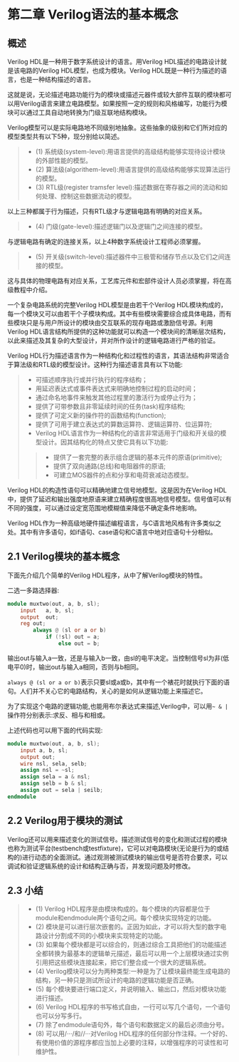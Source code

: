 # 第二章 Verilog语法的基本概念

## 概述
Verilog HDL是一种用于数字系统设计的语言。用Verilog HDL描述的电路设计就是该电路的Verilog HDL模型，也成为模块。Verilog HDL既是一种行为描述的语言，也是一种结构描述的语言。

这就是说，无论描述电路功能行为的模块或描述元器件或较大部件互联的模块都可以用Verilog语言来建立电路模型。如果按照一定的规则和风格编写，功能行为模块可以通过工具自动地转换为门级互联地结构模块。

Verilog模型可以是实际电路地不同级别地抽象。这些抽象的级别和它们所对应的模型类型共有以下5种，现分别给以简述。
> + (1) 系统级(system-level):用语言提供的高级结构能够实现待设计模块的外部性能的模型。
> + (2) 算法级(algorithem-level):用语言提供的高级结构能够实现算法运行的模型。
> + (3) RTL级(register tramsfer level):描述数据在寄存器之间的流动和如何处理、控制这些数据流动的模型。

以上三种都属于行为描述，只有RTL级才与逻辑电路有明确的对应关系。

> + (4) 门级(gate-level):描述逻辑门以及逻辑门之间连接的模型。

与逻辑电路有确定的连接关系，以上4种数字系统设计工程师必须掌握。

> + (5) 开关级(switch-level):描述器件中三极管和储存节点以及它们之间连接的模型。

这与具体的物理电路有对应关系，工艺库元件和宏部件设计人员必须掌握，将在高级教程中介绍。

一个复杂电路系统的完整Verilog HDL模型是由若干个Verilog HDL模块构成的，每一个模块又可以由若干个子模块构成。其中有些模块需要综合成具体电路，而有些模块只是与用户所设计的模块由交互联系的现存电路或激励信号源。利用Verilog HDL语言结构所提供的这种功能就可以构造一个模块间的清晰层次结构，以此来描述及其复杂的大型设计，并对所作设计的逻辑电路进行严格的验证。

Verilog HDL行为描述语言作为一种结构化和过程性的语言，其语法结构非常适合于算法级和RTL级的模型设计。这种行为描述语言具有以下功能:

> + 可描述顺序执行或并行执行的程序结构；
> + 用延迟表达式或事件表达式来明确地控制过程的启动时间；
> + 通过命名地事件来触发其他过程里的激活行为或停止行为；
> + 提供了可带参数且非零延续时间的任务(task)程序结构;
> + 提供了可定义新的操作符的函数结构(function);
> + 提供了可用于建立表达式的算数运算符、逻辑运算符、位运算符;
> + Verilog HDL语言作为一种结构化的语言非常适用于门级和开关级的模型设计。因其结构化的特点又使它具有以下功能:
>> + 提供了一套完整的表示组合逻辑的基本元件的原语(primitive);
>> + 提供了双向通路(总线)和电阻器件的原语;
>> + 可建立MOS器件的点和分享和电荷衰减动态模型。

Verilog HDL的构造性语句可以精确地建立信号地模型。这是因为在Verilog HDL中，提供了延迟和输出强度地原语来建立精确程度很高地信号模型。信号值可以有不同的强度，可以通过设定宽范围地模糊值来降低不确定条件地影响。

Verilog HDL作为一种高级地硬件描述编程语言，与C语言地风格有许多类似之处。其中有许多语句，如if语句、case语句和C语言中地对应语句十分相似。

## 2.1 Verilog模块的基本概念
下面先介绍几个简单的Verilog HDL程序，从中了解Verilog模块的特性。

二选一多路选择器:
```verilog
module muxtwo(out, a, b, sl);
    input   a, b, sl;
    output  out;
    reg out;
        always @ (sl or a or b)
            if (!sl) out = a;
                else out = b;
```

输出out与输入a一致，还是与输入b一致，由sl的电平决定。当控制信号sl为非(低电平0)时，输出out与输入a相同，否则与b相同。

`always @ (sl or a or b)`表示只要sl或a或b，其中有一个裱花时就执行下面的语句。人们并不关心它的电路结构，关心的是如何从逻辑功能上来描述它。

为了实现这个电路的逻辑功能,也能用布尔表达式来描述,Verilog中，可以用`~ & |`操作符分别表示:求反、相与和相或。

上述代码也可以用下面的代码实现:
```verilog
module muxtwo(out, a, b, sl);
    input a, b, sl;
    output out;
    wire nsl, sela, selb;
    assign nsl = ~sl;
    assign sela = a & nsl;
    assign selb = b & sl;
    assign out = sela | seilb;
endmodule
```

## 2.2 Verilog用于模块的测试
Verilog还可以用来描述变化的测试信号。描述测试信号的变化和测试过程的模块也称为测试平台(testbench或testfixture)，它可以对电路模块(无论是行为的或结构的)进行动态的全面测试。通过观测被测试模块的输出信号是否符合要求，可以调试和验证逻辑系统的设计和结构正确与否，并发现问题及时修改。

## 2.3 小结
> + (1) Verilog HDL程序是由模块构成的。每个模块的内容都是位于module和endmodule两个语句之间。每个模块实现特定的功能。
> + (2) 模块是可以进行层次嵌套的。正因为如此，才可以将大型的数字电路设计分割成不同的小模块来实现特定的功能。
> + (3) 如果每个模块都是可以综合的，则通过综合工具把他们的功能描述全都转换为最基本的逻辑单元描述，最后可以用一个上层模块通过实例引用把这些模块连接起来，把它们整合成一个很大的逻辑系统。
> + (4) Verilog模块可以分为两种类型:一种是为了让模块最终能生成电路的结构，另一种只是测试所设计的电路的逻辑功能是否正确。
> + (5) 每个模块要进行端口定义，并说明输入、输出口，然后对模块功能进行描述。
> + (6) Verilog HDL程序的书写格式自由，一行可以写几个语句，一个语句也可以分写多行。
> + (7) 除了endmodule语句外，每个语句和数据定义的最后必须由分号。
> + (8) 可以用/*···*/和//···对Verilog HDL程序的任何部分作注释。一个好的、有使用价值的源程序都应当加上必要的注释，以增强程序的可读性和可维护性。
